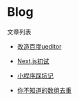 # Blog
文章列表

- [改造百度ueditor](https://github.com/luweiWEB/Blog/blob/master/Articles/%E6%94%B9%E9%80%A0%E7%99%BE%E5%BA%A6ueditor.md)   

- [Next.js初试](https://github.com/luweiWEB/Blog/blob/master/Articles/Next.js%20%E5%88%9D%E8%AF%95.md)
- [小程序踩坑记](https://github.com/luweiWEB/Blog/blob/master/Articles/%E5%B0%8F%E7%A8%8B%E5%BA%8F%E8%B8%A9%E5%9D%91%E8%AE%B0.md)
- [你不知道的数组去重](https://github.com/luweiWEB/Blog/blob/master/Articles/%E4%BD%A0%E4%B8%8D%E7%9F%A5%E9%81%93%E7%9A%84%E6%95%B0%E7%BB%84%E5%8E%BB%E9%87%8D.md)
